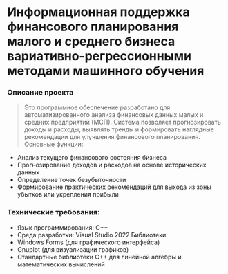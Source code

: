 # Информационная поддержка финансового планирования малого и среднего бизнеса вариативно-регрессионными методами машинного обучения
### Описание проекта
>Это программное обеспечение разработано для автоматизированного анализа финансовых данных малых и средних предприятий (МСП). Система позволяет прогнозировать доходы и расходы, выявлять тренды и формировать наглядные рекомендации для улучшения финансового планирования.  
Основные функции:
- Анализ текущего финансового состояния бизнеса
- Прогнозирование доходов и расходов на основе исторических данных
- Определение точек безубыточности
- Формирование практических рекомендаций для выхода из зоны убытков или укрепления прибыли
### Технические требования:
- Язык программирования: C++
- Среда разработки: Visual Studio 2022
Библиотеки:
- Windows Forms (для графического интерфейса)
- Gnuplot (для визуализации графиков)
- Стандартные библиотеки C++ для линейной алгебры и математических вычислений
